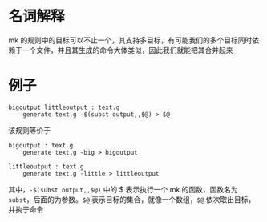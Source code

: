 # 名词解释
mk 的规则中的目标可以不止一个，其支持多目标，有可能我们的多个目标同时依赖于一个文件，并且其生成的命令大体类似，因此我们就能把其合并起来

# 例子
```
bigoutput littleoutput : text.g
	generate text.g -$(subst output,,$@) > $@
```

该规则等价于

```
bigoutput : text.g
	generate text.g -big > bigoutput

littleoutput : text.g
	generate text.g -little > littleoutput
```

其中，`-$(subst output,,$@)` 中的 $ 表示执行一个 mk 的函数，函数名为 `subst`，后面的为参数。`$@` 表示目标的集合，就像一个数组，`$@` 依次取出目标，并执于命令